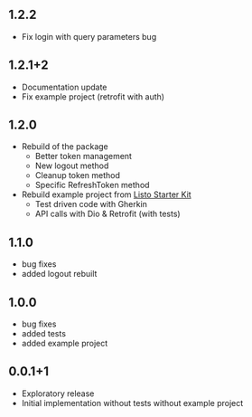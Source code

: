 ## 1.2.2
* Fix login with query parameters bug

## 1.2.1+2
* Documentation update
* Fix example project (retrofit with auth)

## 1.2.0
* Rebuild of the package
  * Better token management
  * New logout method
  * Cleanup token method
  * Specific RefreshToken method
* Rebuild example project from [Listo Starter Kit](https://github.com/Listo-Paye/flutter_starter_kit)
  * Test driven code with Gherkin
  * API calls with Dio & Retrofit (with tests)

## 1.1.0
* bug fixes
* added logout rebuilt

## 1.0.0
* bug fixes
* added tests
* added example project

## 0.0.1+1

* Exploratory release
* Initial implementation without tests without example project
